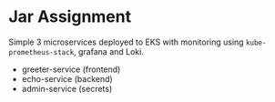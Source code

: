 
# Jar Assignment

Simple 3 microservices deployed to EKS with monitoring using `kube-prometheus-stack`, grafana and Loki.

- greeter-service (frontend)
- echo-service (backend)
- admin-service (secrets)